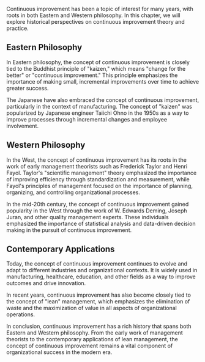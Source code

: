 
Continuous improvement has been a topic of interest for many years, with roots in both Eastern and Western philosophy. In this chapter, we will explore historical perspectives on continuous improvement theory and practice.

Eastern Philosophy
------------------

In Eastern philosophy, the concept of continuous improvement is closely tied to the Buddhist principle of "kaizen," which means "change for the better" or "continuous improvement." This principle emphasizes the importance of making small, incremental improvements over time to achieve greater success.

The Japanese have also embraced the concept of continuous improvement, particularly in the context of manufacturing. The concept of "kaizen" was popularized by Japanese engineer Taiichi Ohno in the 1950s as a way to improve processes through incremental changes and employee involvement.

Western Philosophy
------------------

In the West, the concept of continuous improvement has its roots in the work of early management theorists such as Frederick Taylor and Henri Fayol. Taylor's "scientific management" theory emphasized the importance of improving efficiency through standardization and measurement, while Fayol's principles of management focused on the importance of planning, organizing, and controlling organizational processes.

In the mid-20th century, the concept of continuous improvement gained popularity in the West through the work of W. Edwards Deming, Joseph Juran, and other quality management experts. These individuals emphasized the importance of statistical analysis and data-driven decision making in the pursuit of continuous improvement.

Contemporary Applications
-------------------------

Today, the concept of continuous improvement continues to evolve and adapt to different industries and organizational contexts. It is widely used in manufacturing, healthcare, education, and other fields as a way to improve outcomes and drive innovation.

In recent years, continuous improvement has also become closely tied to the concept of "lean" management, which emphasizes the elimination of waste and the maximization of value in all aspects of organizational operations.

In conclusion, continuous improvement has a rich history that spans both Eastern and Western philosophy. From the early work of management theorists to the contemporary applications of lean management, the concept of continuous improvement remains a vital component of organizational success in the modern era.
